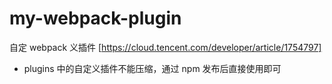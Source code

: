 # my-webpack-plugin

自定 webpack 义插件 [https://cloud.tencent.com/developer/article/1754797]

- plugins 中的自定义插件不能压缩，通过 npm 发布后直接使用即可
